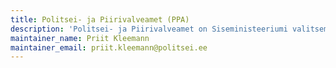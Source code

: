 ```yaml
---
title: Politsei- ja Piirivalveamet (PPA)
description: 'Politsei- ja Piirivalveamet on Siseministeeriumi valitsemisalas tegutsev valitsusasutus, mille tegevusvaldkonnaks on avaliku korra kaitsmise, piirivalve- ning kodakondsuse- ja migratsiooni valdkonna, merepääste, lennupääste, merereostuse avastamise ning likvideerimise korraldamine.'
maintainer_name: Priit Kleemann
maintainer_email: priit.kleemann@politsei.ee
---
```

